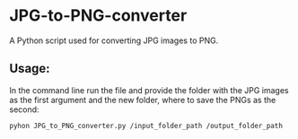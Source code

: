 # JPG-to-PNG-converter

A Python script used for converting JPG images to PNG.

## Usage:

In the command line run the file and provide the folder with the JPG images as the first argument and the new folder, where to save the PNGs as the second:

```pyhon JPG_to_PNG_converter.py /input_folder_path /output_folder_path```